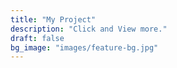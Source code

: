 ```yaml
---
title: "My Project"
description: "Click and View more."
draft: false
bg_image: "images/feature-bg.jpg"
---
```

